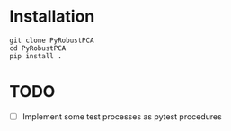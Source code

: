 # Installation
```
git clone PyRobustPCA
cd PyRobustPCA
pip install .
```

# TODO
- [ ] Implement some test processes as pytest procedures
